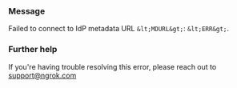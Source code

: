 
### Message
Failed to connect to IdP metadata URL `&lt;MDURL&gt;`: `&lt;ERR&gt;`.

### Further help
If you're having trouble resolving this error, please reach out to [support@ngrok.com](mailto:support@ngrok.com?subject=Help%20with%20ERR_NGROK_7082)

